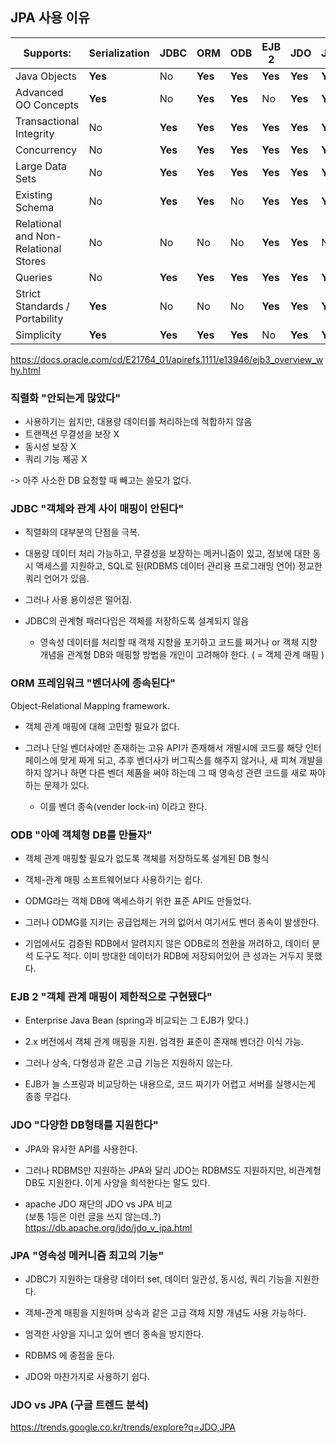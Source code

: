 ## JPA 사용 이유

| **Supports:**                        | **Serialization** | **JDBC** | **ORM** | **ODB** | **EJB 2** | **JDO** | **JPA** |
| ------------------------------------ | ----------------- | -------- | ------- | ------- | --------- | ------- | ------- |
| Java Objects                         | **Yes**           | No       | **Yes** | **Yes** | **Yes**   | **Yes** | **Yes** |
| Advanced OO Concepts                 | **Yes**           | No       | **Yes** | **Yes** | No        | **Yes** | **Yes** |
| Transactional Integrity              | No                | **Yes**  | **Yes** | **Yes** | **Yes**   | **Yes** | **Yes** |
| Concurrency                          | No                | **Yes**  | **Yes** | **Yes** | **Yes**   | **Yes** | **Yes** |
| Large Data Sets                      | No                | **Yes**  | **Yes** | **Yes** | **Yes**   | **Yes** | **Yes** |
| Existing Schema                      | No                | **Yes**  | **Yes** | No      | **Yes**   | **Yes** | **Yes** |
| Relational and Non-Relational Stores | No                | No       | No      | No      | **Yes**   | **Yes** | No      |
| Queries                              | No                | **Yes**  | **Yes** | **Yes** | **Yes**   | **Yes** | **Yes** |
| Strict Standards / Portability       | **Yes**           | No       | No      | No      | **Yes**   | **Yes** | **Yes** |
| Simplicity                           | **Yes**           | **Yes**  | **Yes** | **Yes** | No        | **Yes** | **Yes** |



https://docs.oracle.com/cd/E21764_01/apirefs.1111/e13946/ejb3_overview_why.html

### 직렬화 "안되는게 많았다"

- 사용하기는 쉽지만, 대용량 데이터를 처리하는데 적합하지 않음
- 트랜잭션 무결성을 보장 X  
- 동시성 보장 X
- 쿼리 기능 제공 X

-> 아주 사소한 DB 요청할 때 빼고는 쓸모가 없다.

### JDBC "객체와 관계 사이 매핑이 안된다"

- 직렬화의 대부분의 단점을 극복.

- 대용량 데이터 처리 가능하고, 무결성을 보장하는 메커니즘이 있고, 정보에 대한 동시 액세스를 지원하고, SQL로 된(RDBMS 데이터 관리용 프로그래밍 언어) 정교한 쿼리 언어가 있음.

- 그러나 사용 용이성은 떨어짐.

- JDBC의 관계형 패러다임은 객체를 저장하도록 설계되지 않음
    - 영속성 데이터를 처리할 때 객체 지향을 포기하고 코드를 짜거나 or 객체 지향 개념을 관계형 DB와 매핑할 방법을 개인이 고려해야 한다. ( = 객체 관계 매핑 )

### ORM 프레임워크 "벤더사에 종속된다"

Object-Relational Mapping framework.

- 객체 관계 매핑에 대해 고민할 필요가 없다. 

- 그러나 단일 벤더사에만 존재하는 고유 API가 존재해서 개발시에 코드를 해당 인터페이스에 맞게 짜게 되고, 
추후 벤더사가 버그픽스를 해주지 않거나, 새 피쳐 개발을 하지 않거나 하면 다른 벤더 제품을 써야 하는데 
그 때 영속성 관련 코드를 새로 짜야 하는 문제가 있다. 
    - 이를 벤더 종속(vender lock-in) 이라고 한다.

### ODB "아예 객체형 DB를 만들자"

- 객체 관계 매핑할 필요가 없도록 객체를 저장하도록 설계된 DB 형식

- 객체-관계 매핑 소프트웨어보다 사용하기는 쉽다.

- ODMG라는 객체 DB에 액세스하기 위한 표준 API도 만들었다.

- 그러나 ODMG를 지키는 공급업체는 거의 없어서 여기서도 벤더 종속이 발생한다.

- 기업에서도 검증된 RDB에서 알려지지 않은 ODB로의 전환을 꺼려하고, 데이터 분석 도구도 적다. 이미 방대한 데이터가 RDB에 저장되어있어 큰 성과는 거두지 못했다.

### EJB 2 "객체 관계 매핑이 제한적으로 구현됐다"

- Enterprise Java Bean (spring과 비교되는 그 EJB가 맞다.)

- 2.x 버전에서 객체 관계 매핑을 지원. 엄격한 표준이 존재해 벤더간 이식 가능.

- 그러나 상속, 다형성과 같은 고급 기능은 지원하지 않는다.

- EJB가 늘 스프링과 비교당하는 내용으로, 코드 짜기가 어렵고 서버를 실행시는게 종종 무겁다.

### JDO "다양한 DB형태를 지원한다"

- JPA와 유사한 API를 사용한다.

- 그러나 RDBMS만 지원하는 JPA와 달리 JDO는 RDBMS도 지원하지만, 비관계형 DB도 지원한다.
  이게 사양을 희석한다는 말도 있다.

- apache JDO 재단의 JDO vs JPA 비교  
  (보통 1등은 이런 글을 쓰지 않는데..?)  
  https://db.apache.org/jdo/jdo_v_jpa.html

### JPA "영속성 메커니즘 최고의 기능"

- JDBC가 지원하는 대용량 데이터 set, 데이터 일관성, 동시성, 쿼리 기능을 지원한다.

- 객체-관계 매핑을 지원하며 상속과 같은 고급 객체 지향 개념도 사용 가능하다.

- 엄격한 사양을 지니고 있어 벤더 종속을 방지한다.

- RDBMS 에 중점을 둔다.

- JDO와 마찬가지로 사용하기 쉽다.


### JDO vs JPA (구글 트렌드 분석)
https://trends.google.co.kr/trends/explore?q=JDO,JPA
